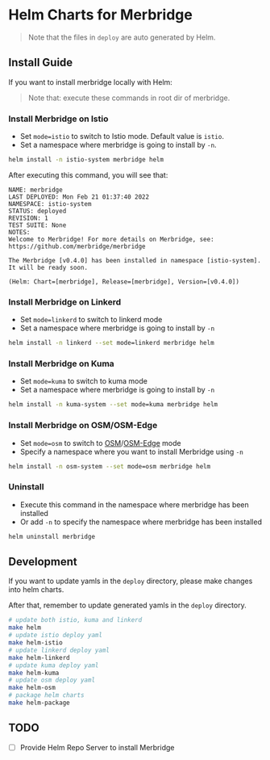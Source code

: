 # Helm Charts for Merbridge

> Note that the files in `deploy` are auto generated by Helm.

## Install Guide

If you want to install merbridge locally with Helm:

> Note that: execute these commands in root dir of merbridge.

### Install Merbridge on Istio

+ Set `mode=istio` to switch to Istio mode. Default value is `istio`.
+ Set a namespace where merbridge is going to install by `-n`.

``` bash
helm install -n istio-system merbridge helm
```

After executing this command, you will see that:

```
NAME: merbridge
LAST DEPLOYED: Mon Feb 21 01:37:40 2022
NAMESPACE: istio-system
STATUS: deployed
REVISION: 1
TEST SUITE: None
NOTES:
Welcome to Merbridge! For more details on Merbridge, see: https://github.com/merbridge/merbridge

The Merbridge [v0.4.0] has been installed in namespace [istio-system]. It will be ready soon.

(Helm: Chart=[merbridge], Release=[merbridge], Version=[v0.4.0])
```

### Install Merbridge on Linkerd

+ Set `mode=linkerd` to switch to linkerd mode
+ Set a namespace where merbridge is going to install by `-n`

``` bash
helm install -n linkerd --set mode=linkerd merbridge helm
```

### Install Merbridge on Kuma

+ Set `mode=kuma` to switch to kuma mode
+ Set a namespace where merbridge is going to install by `-n`

``` bash
helm install -n kuma-system --set mode=kuma merbridge helm
```

### Install Merbridge on OSM/OSM-Edge

+ Set `mode=osm` to switch to [OSM](https://github.com/openservicemesh/osm)/[OSM-Edge](https://github.com/flomesh-io/osm-edge) mode
+ Specify a namespace where you want to install Merbridge using `-n`

``` bash
helm install -n osm-system --set mode=osm merbridge helm
```

### Uninstall

+ Execute this command in the namespace where merbridge has been installed
+ Or add `-n` to specify the namespace where merbridge has been installed

``` bash
helm uninstall merbridge
```

## Development

If you want to update yamls in the `deploy` directory, please make changes into helm charts.

After that, remember to update generated yamls in the `deploy` directory.

``` bash
# update both istio, kuma and linkerd
make helm
# update istio deploy yaml
make helm-istio
# update linkerd deploy yaml
make helm-linkerd
# update kuma deploy yaml
make helm-kuma
# update osm deploy yaml
make helm-osm
# package helm charts
make helm-package
```

## TODO
- [ ] Provide Helm Repo Server to install Merbridge
